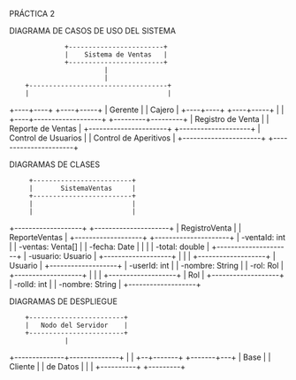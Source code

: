 PRÁCTICA 2

DIAGRAMA DE CASOS DE USO DEL SISTEMA

                  +------------------------+
                  |    Sistema de Ventas   |
                  +------------------------+
                            |
                            |
        +-----------------------------------+
        |                                   |
   +----+----+                         +----+-----+
   | Gerente |                         |  Cajero  |
   +----+----+                         +----+-----+
        |                                   |
   +----+-------------------+     +---------+---------+
   | Registro de Venta    |     | Reporte de Ventas  |
   +----------------------+     +--------------------+
   | Control de Usuarios  |     | Control de Aperitivos |
   +----------------------+     +----------------------+


   DIAGRAMAS DE CLASES

         +-------------------------+
         |       SistemaVentas     |
         +-------------------------+
         |                         |
         |                         |
+-------------------+    +---------------------+
|   RegistroVenta   |    |   ReporteVentas     |
+-------------------+    +---------------------+
| -ventaId: int     |    | -ventas: Venta[]    |
| -fecha: Date      |    |                     |
| -total: double    |    +---------------------+
| -usuario: Usuario |
+-------------------+
         |
         |
         |
+-------------------+
|      Usuario      |
+-------------------+
| -userId: int      |
| -nombre: String   |
| -rol: Rol         |
+-------------------+
         |
         |
         |
+-------------------+
|       Rol         |
+-------------------+
| -rolId: int       |
| -nombre: String   |
+-------------------+


DIAGRAMAS DE DESPLIEGUE

        +------------------------+
        |   Nodo del Servidor    |
        +------------------------+
                  |
   +--------------+--------------+
   |                             |
+--+-------+             +-------+---+
|  Base   |             |  Cliente |
| de Datos |             |         |
+----------+             +---------+

